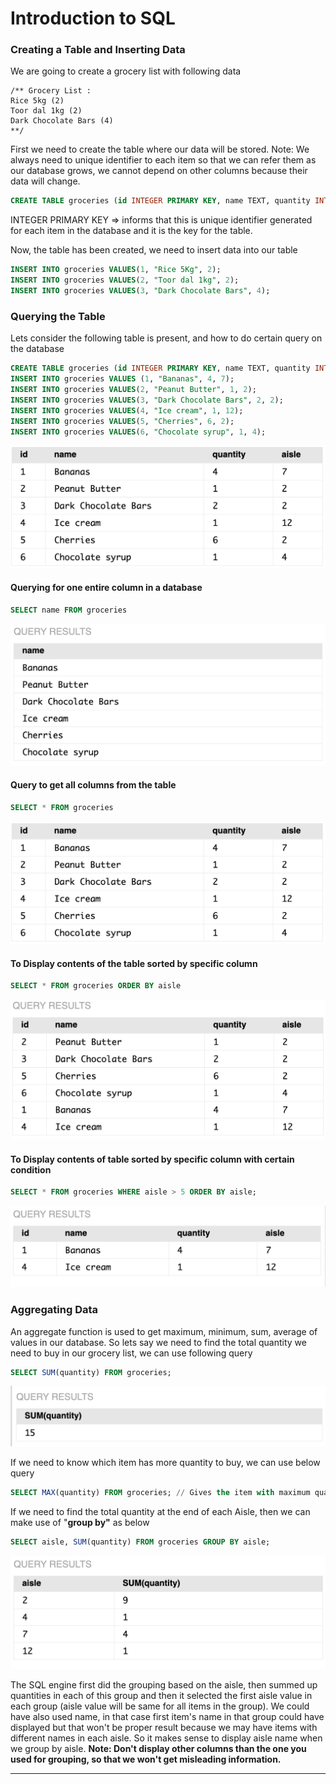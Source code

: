 # Introduction to SQL

### Creating a Table and Inserting Data

We are going to create a grocery list with following data

```
/** Grocery List :
Rice 5kg (2)
Toor dal 1kg (2)
Dark Chocolate Bars (4)
**/
```

First we need to create the table where our data will be stored. Note: We always need to unique identifier to each item so that we can refer them as our database grows, we cannot depend on other columns because their data will change.

```sql
CREATE TABLE groceries (id INTEGER PRIMARY KEY, name TEXT, quantity INTEGER);
```

INTEGER PRIMARY KEY => informs that this is unique identifier generated for each item in the database and it is the key for the table.

Now, the table has been created, we need to insert data into our table

```sql
INSERT INTO groceries VALUES(1, "Rice 5Kg", 2);
INSERT INTO groceries VALUES(2, "Toor dal 1kg", 2);
INSERT INTO groceries VALUES(3, "Dark Chocolate Bars", 4); 
```

### Querying the Table

Lets consider the following table is present, and how to do certain query on the database

```sql
CREATE TABLE groceries (id INTEGER PRIMARY KEY, name TEXT, quantity INTEGER, aisle INTEGER);
INSERT INTO groceries VALUES (1, "Bananas", 4, 7);
INSERT INTO groceries VALUES(2, "Peanut Butter", 1, 2);
INSERT INTO groceries VALUES(3, "Dark Chocolate Bars", 2, 2);
INSERT INTO groceries VALUES(4, "Ice cream", 1, 12);
INSERT INTO groceries VALUES(5, "Cherries", 6, 2);
INSERT INTO groceries VALUES(6, "Chocolate syrup", 1, 4);
```

![](../../../assets/screenshot-2021-08-27-at-10.09.38-pm.png)

#### Querying for one entire column in a database

```sql
SELECT name FROM groceries
```

![](../../../assets/screenshot-2021-08-27-at-10.13.48-pm.png)

#### Query to get all columns from the table

```sql
SELECT * FROM groceries
```

![](../../../assets/image.png)

#### To Display contents of the table sorted by specific column

```sql
SELECT * FROM groceries ORDER BY aisle
```

![](../../../assets/screenshot-2021-08-27-at-10.16.36-pm.png)

#### To Display contents of table sorted by specific column with certain condition

```sql
SELECT * FROM groceries WHERE aisle > 5 ORDER BY aisle;
```

![](../../../assets/screenshot-2021-08-27-at-10.19.16-pm.png)

### Aggregating Data

An aggregate function is used to get maximum, minimum, sum, average of values in our database. So lets say we need to find the total quantity we need to buy in our grocery list, we can use following query

```sql
SELECT SUM(quantity) FROM groceries;
```

![](../../../assets/screenshot-2021-08-28-at-7.52.46-pm.png)

If we need to know which item has more quantity to buy, we can use below query

```sql
SELECT MAX(quantity) FROM groceries; // Gives the item with maximum quantity
```

If we need to find the total quantity at the end of each Aisle, then we can make use of "**group by"** as below

```sql
SELECT aisle, SUM(quantity) FROM groceries GROUP BY aisle;
```

![](../../../assets/screenshot-2021-08-28-at-7.56.55-pm.png)

The SQL engine first did the grouping based on the aisle, then summed up quantities in each of this group and then it selected the first aisle value in each group (aisle value will be same for all items in the group). We could have also used name, in that case first item's name in that group could have displayed but that won't be proper result because we may have items with different names in each aisle. So it makes sense to display aisle name when we group by aisle. **Note: Don't display other columns than the one you used for grouping, so that we won't get misleading information.**

****
